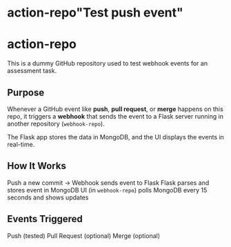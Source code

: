 # action-repo"Test push event" 
# action-repo

This is a dummy GitHub repository used to test webhook events for an assessment task.

## Purpose

Whenever a GitHub event like **push**, **pull request**, or **merge** happens on this repo, it triggers a **webhook** that sends the event to a Flask server running in another repository (`webhook-repo`).

The Flask app stores the data in MongoDB, and the UI displays the events in real-time.

## How It Works

Push a new commit → Webhook sends event to Flask
Flask parses and stores event in MongoDB
UI (in `webhook-repo`) polls MongoDB every 15 seconds and shows updates

## Events Triggered

Push (tested)
Pull Request (optional)
Merge (optional)

